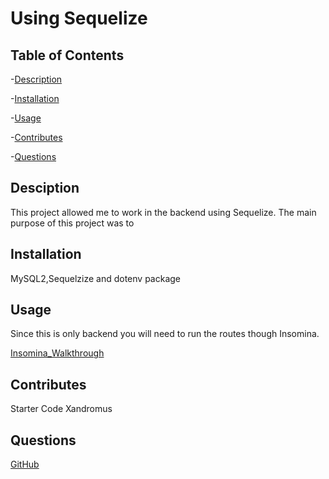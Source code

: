  # Using Sequelize  
 ## Table of Contents
 
  -[Description](#Description)
 
  -[Installation](#Installation)
 
  -[Usage](#Usage)

  -[Contributes](#Contributes)

  -[Questions](#Questions)


  ## Desciption
 This project allowed me to work in the backend using Sequelize. The main purpose of this project was to

 
  ## Installation 
 MySQL2,Sequelzize and dotenv package

  ## Usage 

 Since this is only backend you will need to run the routes though Insomina.
 
 [Insomina_Walkthrough](https://user-images.githubusercontent.com/90412072/220470650-df2cb822-6d5f-4530-b3c9-bee09616f65c.webm)
  ## Contributes
 Starter Code Xandromus

  ## Questions 
 
  [GitHub](StamperM)

